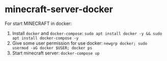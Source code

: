 # minecraft-server-docker
For start MINECRAFT in docker:
1. Install `docker` and `docker-compose`:
```sudo apt install docker -y && sudo apt install docker-compose -y```
2. Give some user permission for use docker:
```newgrp docker; sudo usermod -aG docker $USER; docker ps```
3. Start minecraft server:
```docker-compose up```